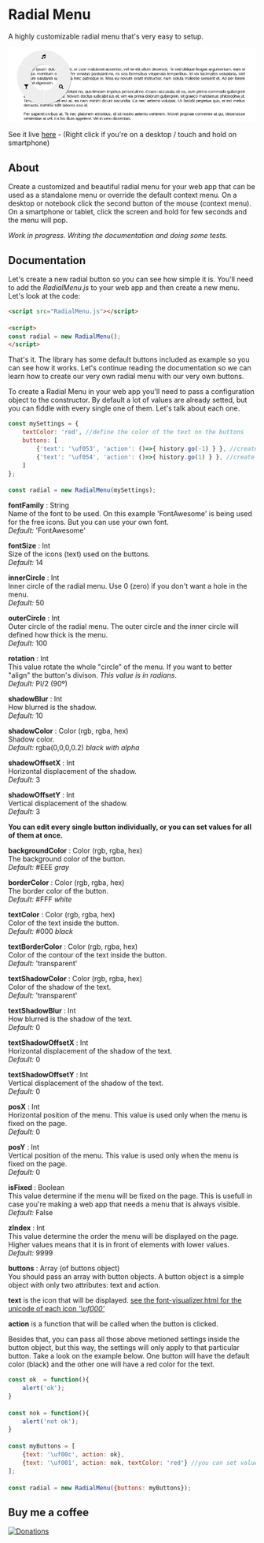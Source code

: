 # Radial Menu

A highly customizable radial menu that's very easy to setup.

![screenshot](screenshot.png)

See it live [here](https://victorribeiro.com/radialMenu) - (Right click if you're on a desktop / touch and hold on smartphone)

## About

Create a customized and beautiful radial menu for your web app that can be used as a standalone menu or override the default context menu. On a desktop or notebook click the second button of the mouse (context menu). On a smartphone or tablet, click the screen and hold for few seconds and the menu will pop.

*Work in progress. Writing the documentation and doing some tests.*

## Documentation

Let's create a new radial button so you can see how simple it is. You'll need to add the *RadialMenu.js* to your web app and then create a new menu. Let's look at the code:

```html
<script src="RadialMenu.js"></script>

<script>
const radial = new RadialMenu();
</script>
```

That's it. The library has some default buttons included as example so you can see how it works. Let's continue reading the documentation so we can learn how to create our very own radial menu with our very own buttons.

To create a Radial Menu in your web app you'll need to pass a configuration object to the constructor. By default a lot of values are already setted, but you can fiddle with every single one of them. Let's talk about each one.


```javascript
const mySettings = {
	textColor: 'red', //define the color of the text on the buttons
	buttons: [
		{'text': '\uf053', 'action': ()=>{ history.go(-1) } }, //create a button that goes back on history
		{'text': '\uf054', 'action': ()=>{ history.go(1) } }, //create a button tha goes forward on history
	]
};

const radial = new RadialMenu(mySettings);
```

**fontFamily** : String  
Name of the font to be used. On this example 'FontAwesome' is being used for the free icons. But you can use your own font.  
*Default:* 'FontAwesome'


**fontSize** : Int  
Size of the icons (text) used on the buttons.  
*Default:* 14


**innerCircle** : Int  
Inner circle of the radial menu. Use 0 (zero) if you don't want a hole in the menu.  
*Default:* 50


**outerCircle** : Int  
Outer circle of the radial menu. The outer circle and the inner circle will defined how thick is the menu.  
*Default:* 100


**rotation** : Int  
This value rotate the whole "circle" of the menu. If you want to better "align" the button's divison. *This value is in radians*.  
*Default:* PI/2 (90º)


**shadowBlur** : Int  
How blurred is the shadow.  
*Default:* 10


**shadowColor** : Color (rgb, rgba, hex)  
Shadow color.  
*Default:* rgba(0,0,0,0.2) *black with alpha*


**shadowOffsetX** : Int  
Horizontal displacement of the shadow.  
*Default:* 3

**shadowOffsetY** : Int  
Vertical displacement of the shadow.  
*Default:* 3


**You can edit every single button individually, or you can set values for all of them at once.**  


**backgroundColor** : Color (rgb, rgba, hex)   
The background color of the button.  
*Default:* #EEE *gray*


**borderColor** : Color (rgb, rgba, hex)  
The border color of the button.  
*Default:* #FFF *white*


**textColor** : Color (rgb, rgba, hex)  
Color of the text inside the button.  
*Default:* #000 *black*


**textBorderColor** : Color (rgb, rgba, hex)  
Color of the contour of the text inside the button.  
*Default:* 'transparent'


**textShadowColor** : Color (rgb, rgba, hex)  
Color of the shadow of the text.  
*Default:* 'transparent'  



**textShadowBlur** : Int  
How blurred is the shadow of the text.  
*Default:* 0


**textShadowOffsetX** : Int  
Horizontal displacement of the shadow of the text.  
*Default:* 0


**textShadowOffsetY** : Int  
Vertical displacement of the shadow of the text.  
*Default:* 0


**posX** : Int  
Horizontal position of the menu. This value is used only when the menu is fixed on the page.  
*Default:* 0


**posY** : Int  
Vertical position of the menu. This value is used only when the menu is fixed on the page.  
*Default:* 0


**isFixed** : Boolean  
This value determine if the menu will be fixed on the page. This is usefull in case you're making a web app that needs a menu that is always visible.  
*Default:* False


**zIndex** : Int  
This value determine the order the menu will be displayed on the page. Higher values means that it is in front of elements with lower values.  
*Default:* 9999


**buttons** : Array (of buttons object)  
You should pass an array with button objects. A button object is a simple object with only two attributes: text and action.  

**text** is the icon that will be displayed. [see the font-visualizer.html for the unicode of each icon *'\uf000'*](https://victorribeiro.com/radialMenu/font-visualizer.html)

**action** is a function that will be called when the button is clicked. 

Besides that, you can pass all those above metioned settings inside the button object, but this way, the settings will only apply to that particular button. Take a look on the example below. One button will have the default color (black) and the other one will have a red color for the text.


```javascript
const ok  = function(){
	alert('ok');
}

const nok = function(){
	alert('not ok');
}

const myButtons = [
	{text: '\uf00c', action: ok},
	{text: '\uf001', action: nok, textColor: 'red'} //you can set values for the button individually
];

const radial = new RadialMenu({buttons: myButtons});
```

## Buy me a coffee
[![Donations](https://www.paypalobjects.com/en_US/i/btn/btn_donate_LG.gif)](https://www.paypal.com/cgi-bin/webscr?cmd=_donations&business=victorqribeiro%40gmail%2ecom&lc=BR&item_name=Victor%20Ribeiro&item_number=donation&currency_code=USD&bn=PP%2dDonationsBF%3abtn_donate_LG%2egif%3aNonHosted)
